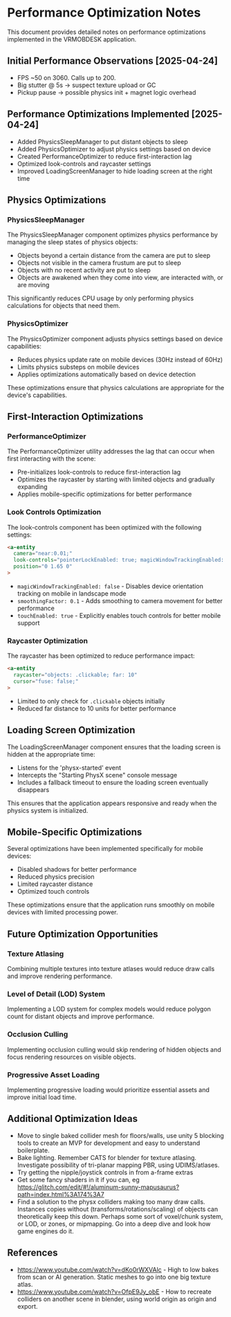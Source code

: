 # Performance Optimization Notes

This document provides detailed notes on performance optimizations implemented in the VRMOBDESK application.

## Initial Performance Observations [2025-04-24]

- FPS ~50 on 3060. Calls up to 200.
- Big stutter @ 5s → suspect texture upload or GC
- Pickup pause → possible physics init + magnet logic overhead

## Performance Optimizations Implemented [2025-04-24]

- Added PhysicsSleepManager to put distant objects to sleep
- Added PhysicsOptimizer to adjust physics settings based on device
- Created PerformanceOptimizer to reduce first-interaction lag
- Optimized look-controls and raycaster settings
- Improved LoadingScreenManager to hide loading screen at the right time

## Physics Optimizations

### PhysicsSleepManager

The PhysicsSleepManager component optimizes physics performance by managing the sleep states of physics objects:

- Objects beyond a certain distance from the camera are put to sleep
- Objects not visible in the camera frustum are put to sleep
- Objects with no recent activity are put to sleep
- Objects are awakened when they come into view, are interacted with, or are moving

This significantly reduces CPU usage by only performing physics calculations for objects that need them.

### PhysicsOptimizer

The PhysicsOptimizer component adjusts physics settings based on device capabilities:

- Reduces physics update rate on mobile devices (30Hz instead of 60Hz)
- Limits physics substeps on mobile devices
- Applies optimizations automatically based on device detection

These optimizations ensure that physics calculations are appropriate for the device's capabilities.

## First-Interaction Optimizations

### PerformanceOptimizer

The PerformanceOptimizer utility addresses the lag that can occur when first interacting with the scene:

- Pre-initializes look-controls to reduce first-interaction lag
- Optimizes the raycaster by starting with limited objects and gradually expanding
- Applies mobile-specific optimizations for better performance

### Look Controls Optimization

The look-controls component has been optimized with the following settings:

```html
<a-entity
  camera="near:0.01;"
  look-controls="pointerLockEnabled: true; magicWindowTrackingEnabled: false; reverseMouseDrag: false; touchEnabled: true; smoothingFactor: 0.1"
  position="0 1.65 0"
>
```

- `magicWindowTrackingEnabled: false` - Disables device orientation tracking on mobile in landscape mode
- `smoothingFactor: 0.1` - Adds smoothing to camera movement for better performance
- `touchEnabled: true` - Explicitly enables touch controls for better mobile support

### Raycaster Optimization

The raycaster has been optimized to reduce performance impact:

```html
<a-entity
  raycaster="objects: .clickable; far: 10"
  cursor="fuse: false;"
>
```

- Limited to only check for `.clickable` objects initially
- Reduced far distance to 10 units for better performance

## Loading Screen Optimization

The LoadingScreenManager component ensures that the loading screen is hidden at the appropriate time:

- Listens for the 'physx-started' event
- Intercepts the "Starting PhysX scene" console message
- Includes a fallback timeout to ensure the loading screen eventually disappears

This ensures that the application appears responsive and ready when the physics system is initialized.

## Mobile-Specific Optimizations

Several optimizations have been implemented specifically for mobile devices:

- Disabled shadows for better performance
- Reduced physics precision
- Limited raycaster distance
- Optimized touch controls

These optimizations ensure that the application runs smoothly on mobile devices with limited processing power.

## Future Optimization Opportunities

### Texture Atlasing

Combining multiple textures into texture atlases would reduce draw calls and improve rendering performance.

### Level of Detail (LOD) System

Implementing a LOD system for complex models would reduce polygon count for distant objects and improve performance.

### Occlusion Culling

Implementing occlusion culling would skip rendering of hidden objects and focus rendering resources on visible objects.

### Progressive Asset Loading

Implementing progressive loading would prioritize essential assets and improve initial load time.

## Additional Optimization Ideas

- Move to single baked collider mesh for floors/walls, use unity 5 blocking tools to create an MVP for development and easy to understand boilerplate.
- Bake lighting. Remember CATS for blender for texture atlasing. Investigate possibility of tri-planar mapping PBR, using UDIMS/atlases.
- Try getting the nipple/joystick controls in from a-frame extras
- Get some fancy shaders in it if you can, eg https://glitch.com/edit/#!/aluminum-sunny-mapusaurus?path=index.html%3A174%3A7
- Find a solution to the physx colliders making too many draw calls. Instances copies without (transforms/rotations/scaling) of objects can theoretically keep this down. Perhaps some sort of voxel/chunk system, or LOD, or zones, or mipmapping. Go into a deep dive and look how game engines do it.

## References

- https://www.youtube.com/watch?v=dKo0rWXVAlc - High to low bakes from scan or AI generation. Static meshes to go into one big texture atlas.
- https://www.youtube.com/watch?v=OfpE9Jy_obE - How to recreate colliders on another scene in blender, using world origin as origin and export.
